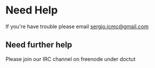# Need Help

If you're have trouble please email sergio.icmc@gmail.com

## Need further help

Please join our IRC channel on freenode under doctut





